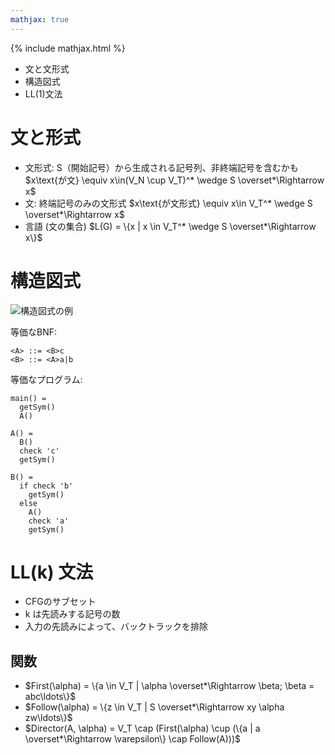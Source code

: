 ```yaml
---
mathjax: true
---
```


{% include mathjax.html %}
* 文と文形式
* 構造図式
* LL(1)文法

# 文と形式
* 文形式: S（開始記号）から生成される記号列、非終端記号を含むかも $x\text{が文} \equiv x\in(V_N \cup V_T)^* \wedge S \overset*\Rightarrow x$
* 文: 終端記号のみの文形式 $x\text{が文形式} \equiv x\in V_T^* \wedge S \overset*\Rightarrow x$
* 言語 (文の集合) $L(G) = \{x | x \in V_T^* \wedge S \overset*\Rightarrow x\}$

# 構造図式
![構造図式の例](files/Jul2/structure-diagram.svg)

等価なBNF:
```
<A> ::= <B>c
<B> ::= <A>a|b
```

等価なプログラム:
```
main() =
  getSym()
  A()

A() =
  B()
  check 'c'
  getSym()

B() =
  if check 'b'
    getSym()
  else
    A()
    check 'a'
    getSym()
```

# LL(k) 文法
* CFGのサブセット
* k は先読みする記号の数
* 入力の先読みによって、バックトラックを排除

## 関数
* $First(\alpha) = \{a \in V_T | \alpha \overset*\Rightarrow \beta; \beta = abc\ldots\}$
* $Follow(\alpha) = \{z \in V_T | S \overset*\Rightarrow xy \alpha zw\ldots\}$
* $Director(A, \alpha) = V_T \cap (First(\alpha) \cup (\{a | a \overset*\Rightarrow \varepsilon\} \cap Follow(A)))$

